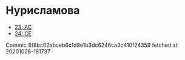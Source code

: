# Нурисламова
- [23: AC](23.md)
- [24: CE](24.md)

Commit: 8f8bc02abceb6c1d8e1b3dc6246ca3c410f24359
 fetched at: 20201026-181737
